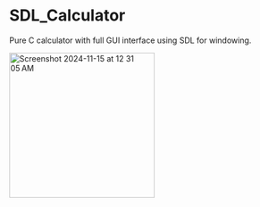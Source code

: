# SDL_Calculator
Pure C calculator with full GUI interface using SDL for windowing. 

<img width="260" alt="Screenshot 2024-11-15 at 12 31 05 AM" src="https://github.com/user-attachments/assets/d3a2a695-70d2-4a72-87dc-6d51957a07a8">
